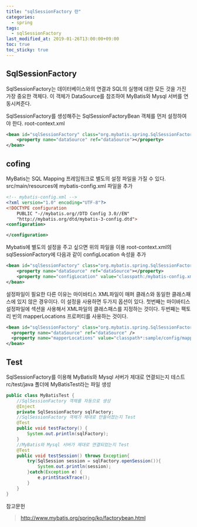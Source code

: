 ```yaml
---
title: "sqlSessionFactory 란"
categories:
  - spring
tags:
  - sqlSessionFactory
last_modified_at: 2019-01-26T13:00:00+09:00
toc: true
toc_sticky: true
---
```


## SqlSessionFactory

SqlSessionFactory는 데이터베이스와의 연결과 SQL의 실행에 대한 모든 것을 가진 가장 중요한 객체다.
이 객체가 DataSource를 참조하여 MyBatis와 Mysql 서버를 연동시켜준다.

SqlSessionFactory를 생성해주는 SqlSessionFactoryBean 객체를 먼저 설정하여야 한다.
root-context.xml
```xml
<bean id="sqlSessionFactory" class="org.mybatis.spring.SqlSessionFactoryBean">
    <property name="dataSource" ref="dataSource"></property>
</bean>
```

## cofing
MyBatis는 SQL Mapping 프레임워크로 별도의 설정 파일을 가질 수 있다.
src/main/resources에 mybatis-config.xml 파일을 추가
```xml
<!-- mybatis-config.xml -->
<?xml version="1.0" encoding="UTF-8"?>
<!DOCTYPE configuration
    PUBLIC "-//mybatis.org//DTD Config 3.0//EN"
    "http://mybatis.org/dtd/mybatis-3-config.dtd">
<configuration>

</configuration>
```
 Mybatis에 별도의 설정을 주고 싶으면 위의 파일을 이용
root-context.xml의 sqlSessionFactory에 다음과 같이 configLocation 속성을 추가
```xml
<bean id="sqlSessionFactory" class="org.mybatis.spring.SqlSessionFactoryBean">
    <property name="dataSource" ref="dataSource"></property>
    <property name="configLocation" value="classpath:/mybatis-config.xml"></property>
</bean>
```
설정파일이 필요한 다른 이유는 마이바티스 XML파일이 매퍼 클래스와 동일한 클래스패스에 있지 않은 경우이다. 이 설정을 사용하면 두가지 옵션이 있다.
첫번째는 마이바티스 설정파일에 <mappers> 섹션을 사용해서 XML파일의 클래스패스를 지정하는 것이다.
두번째는 팩토리 빈의 mapperLocations 프로퍼티를 사용하는 것이다.
```xml
<bean id="sqlSessionFactory" class="org.mybatis.spring.SqlSessionFactoryBean">
  <property name="dataSource" ref="dataSource" />
  <property name="mapperLocations" value="classpath*:sample/config/mappers/**/*.xml" />
</bean>
```


## Test
SqlSessionFactory를 이용해 MyBatis와 Mysql 서버가 제대로 연결되는지 테스트
rc/test/java 폴더에 MyBatisTest라는 파일 생성

```java
public class MyBatisTest {
	//SqlSessionFactory 객체를 자동으로 생성
	@Inject
	private SqlSessionFactory sqlFactory;
	//SqlSessionFactory 객체가 제대로 만들어졌는지 Test
	@Test
	public void testFactory() {
		System.out.println(sqlFactory);
	}
	//MyBatis와 Mysql 서버가 제대로 연결되었는지 Test
	@Test
	public void testSession() throws Exception{
		try(SqlSession session = sqlFactory.openSession()){
			System.out.println(session);
		}catch(Exception e) {
			e.printStackTrace();
		}
	}
}
```

참고문헌
> http://www.mybatis.org/spring/ko/factorybean.html
